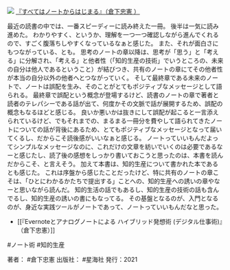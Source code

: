 [![](https://gyazo.com/f08a9b52a36e1fe095c6d1ed23430dcf.jpg)](https://amzn.to/3spBtrb)
[『すべてはノートからはじまる』（倉下忠憲 ）](https://amzn.to/3spBtrb)

最近の読書の中では、一番スピーディーに読み終えた一冊。
後半は一気に読み進めた。
わかりやすく、というか、理解を一つ一つ確認しながら進んでくれるので、すごく腹落ちしやすくなっているなぁと感じた。
また、それが面白さにもつながっている、とも。
思考のノートの章以降は、思考が「思う」と「考える」に分解され、「考える」と他者性（「知的生産の技術」でいうところの、未来の自分は他人であるということ）が結びつき、共有のノートの章にてその他者性が本当の自分以外の他者へとつながっていく。
そして最終章である未来のノートで、ノートは誤配を生み、そのことがとてもポジティブなメッセージとして語られる。
最終章で誤配という概念が登場するけど、読書のノートの章で著者と読者のテレパシーである話が出て、何度かその文脈で話が展開するため、誤配の概念もなるほどと感じる。
良いか悪いかは抜きにして誤配が起こると一言添えられているけど、でもそれまでの、まるまる一冊分を費やして語られてきたノートについての話が背後にあるため、とてもポジティブなメッセージとなって届いてくるし、だからこそ読後感がいいなぁと感じる。
ノートっていいもんだよってシンプルなメッセージなのに、これだけの文章を紡いでいくのは必要であるなーと感じたし、読了後の感想をしっかり書いておこうと思ったのは、本書を読んだからこそ、と言えそう。
加えて本書は、知的生産について書かれた本であるとも感じた。
これは序盤から感じたことだったけど、特に共有のノートの章こそは、「ひとにわかるかたちで提出する」ことへの、知的生産への誘いの章やなーと思いながら読んだ。
知的生活の話でもあるし、知的生産の技術の話も含んでるし、知的生産の誘いの書にもなってる。
その基盤となるのが、入門となるのが、身近な実践ツールがノートであって、ノートっていいもんだなと思った。

- [[『Evernoteとアナログノートによる ハイブリッド発想術 (デジタル仕事術)』（倉下忠憲）]]

#ノート術 #知的生産 

著者： #倉下忠憲 
出版社： #星海社
発行：2021